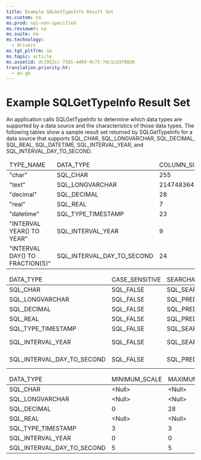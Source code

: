 ```yaml
---
title: Example SQLGetTypeInfo Result Set
ms.custom: na
ms.prod: sql-non-specified
ms.reviewer: na
ms.suite: na
ms.technology: 
  - drivers
ms.tgt_pltfrm: na
ms.topic: article
ms.assetid: dc1952cc-7581-4d69-9c72-7dc1cd370836
translation.priority.ht: 
  - en-gb
---
```

# Example SQLGetTypeInfo Result Set
<?xml version="1.0" encoding="utf-8"?>
<developerReferenceWithoutSyntaxDocument xmlns="http://ddue.schemas.microsoft.com/authoring/2003/5" xmlns:xlink="http://www.w3.org/1999/xlink" xmlns:xsi="http://www.w3.org/2001/XMLSchema-instance" xsi:schemaLocation="http://ddue.schemas.microsoft.com/authoring/2003/5 http://dduestorage.blob.core.windows.net/ddueschema/developer.xsd">
  <introduction>
    <para>An application calls <legacyBold>SQLGetTypeInfo</legacyBold> to determine which data types are supported by a data source and the characteristics of those data types. The following tables show a sample result set returned by <legacyBold>SQLGetTypeInfo</legacyBold> for a data source that supports SQL_CHAR, SQL_LONGVARCHAR, SQL_DECIMAL, SQL_REAL, SQL_DATETIME, SQL_INTERVAL_YEAR, and SQL_INTERVAL_DAY_TO_SECOND.</para>
  </introduction>
  <section>
    <content>
      <table xmlns:caps="http://schemas.microsoft.com/build/caps/2013/11">
        <thead>
          <tr>
            <TD>
              <para>TYPE_NAME</para>
            </TD>
            <TD>
              <para>DATA_TYPE</para>
            </TD>
            <TD>
              <para>COLUMN_SIZE</para>
            </TD>
            <TD>
              <para>LITERAL_PREFIX</para>
            </TD>
            <TD>
              <para>LITERAL_SUFFIX</para>
            </TD>
            <TD>
              <para>CREATE_PARAMS</para>
            </TD>
            <TD>
              <para>NULLABLE</para>
            </TD>
          </tr>
        </thead>
        <tbody>
          <tr>
            <TD>
              <para>"char"</para>
            </TD>
            <TD>
              <para>SQL_CHAR</para>
            </TD>
            <TD>
              <para>255</para>
            </TD>
            <TD>
              <para>"'"</para>
            </TD>
            <TD>
              <para>"'"</para>
            </TD>
            <TD>
              <para>"length"</para>
            </TD>
            <TD>
              <para>SQL_TRUE</para>
            </TD>
          </tr>
          <tr>
            <TD>
              <para>"text"</para>
            </TD>
            <TD>
              <para>SQL_LONGVARCHAR</para>
            </TD>
            <TD>
              <para>2147483647</para>
            </TD>
            <TD>
              <para>"'"</para>
            </TD>
            <TD>
              <para>"'"</para>
            </TD>
            <TD>
              <para>&lt;Null&gt;</para>
            </TD>
            <TD>
              <para>SQL_TRUE</para>
            </TD>
          </tr>
          <tr>
            <TD>
              <para>"decimal"</para>
            </TD>
            <TD>
              <para>SQL_DECIMAL</para>
            </TD>
            <TD>
              <para>28</para>
            </TD>
            <TD>
              <para>&lt;Null&gt;</para>
            </TD>
            <TD>
              <para>&lt;Null&gt;</para>
            </TD>
            <TD>
              <para>"precision,
scale"</para>
            </TD>
            <TD>
              <para>SQL_TRUE</para>
            </TD>
          </tr>
          <tr>
            <TD>
              <para>"real"</para>
            </TD>
            <TD>
              <para>SQL_REAL</para>
            </TD>
            <TD>
              <para>7</para>
            </TD>
            <TD>
              <para>&lt;Null&gt;</para>
            </TD>
            <TD>
              <para>&lt;Null&gt;</para>
            </TD>
            <TD>
              <para>&lt;Null&gt;</para>
            </TD>
            <TD>
              <para>SQL_TRUE</para>
            </TD>
          </tr>
          <tr>
            <TD>
              <para>"datetime"</para>
            </TD>
            <TD>
              <para>SQL_TYPE_TIMESTAMP</para>
            </TD>
            <TD>
              <para>23</para>
            </TD>
            <TD>
              <para>"'"</para>
            </TD>
            <TD>
              <para>"'"</para>
            </TD>
            <TD>
              <para>&lt;Null&gt;</para>
            </TD>
            <TD>
              <para>SQL_TRUE</para>
            </TD>
          </tr>
          <tr>
            <TD>
              <para>"INTERVAL YEAR() TO YEAR"</para>
            </TD>
            <TD>
              <para>SQL_INTERVAL_YEAR</para>
            </TD>
            <TD>
              <para>9</para>
            </TD>
            <TD>
              <para>"'"</para>
            </TD>
            <TD>
              <para>"'"</para>
            </TD>
            <TD>
              <para>"precision"</para>
            </TD>
            <TD>
              <para>SQL_TRUE</para>
            </TD>
          </tr>
          <tr>
            <TD>
              <para>"INTERVAL DAY() TO FRACTION(5)"</para>
            </TD>
            <TD>
              <para>SQL_INTERVAL_DAY_TO_SECOND</para>
            </TD>
            <TD>
              <para>24</para>
            </TD>
            <TD>
              <para>"'"</para>
            </TD>
            <TD>
              <para>"'"</para>
            </TD>
            <TD>
              <para>"precision"</para>
            </TD>
            <TD>
              <para>SQL_TRUE</para>
            </TD>
          </tr>
        </tbody>
      </table>
      <table xmlns:caps="http://schemas.microsoft.com/build/caps/2013/11">
        <thead>
          <tr>
            <TD>
              <para>DATA_TYPE</para>
            </TD>
            <TD>
              <para>CASE_SENSITIVE</para>
            </TD>
            <TD>
              <para>SEARCHABLE</para>
            </TD>
            <TD>
              <para>UNSIGNED_ATTRIBUTE</para>
            </TD>
            <TD>
              <para>FIXED_PREC_SCALE</para>
            </TD>
            <TD>
              <para>AUTO_UNIQUE_VALUE</para>
            </TD>
            <TD>
              <para>LOCAL_TYPE_NAME</para>
            </TD>
          </tr>
        </thead>
        <tbody>
          <tr>
            <TD>
              <para>
              <legacyBold>SQL_CHAR</legacyBold>
            </para>
            </TD>
            <TD>
              <para>SQL_FALSE</para>
            </TD>
            <TD>
              <para>SQL_SEARCHABLE</para>
            </TD>
            <TD>
              <para>&lt;Null&gt;</para>
            </TD>
            <TD>
              <para>SQL_FALSE</para>
            </TD>
            <TD>
              <para>&lt;Null&gt;</para>
            </TD>
            <TD>
              <para>"char"</para>
            </TD>
          </tr>
          <tr>
            <TD>
              <para>
              <legacyBold>SQL_LONGVARCHAR</legacyBold>
            </para>
            </TD>
            <TD>
              <para>SQL_FALSE</para>
            </TD>
            <TD>
              <para>SQL_PRED_CHAR</para>
            </TD>
            <TD>
              <para>&lt;Null&gt;</para>
            </TD>
            <TD>
              <para>SQL_FALSE</para>
            </TD>
            <TD>
              <para>&lt;Null&gt;</para>
            </TD>
            <TD>
              <para>"text"</para>
            </TD>
          </tr>
          <tr>
            <TD>
              <para>
              <legacyBold>SQL_DECIMAL</legacyBold>
            </para>
            </TD>
            <TD>
              <para>SQL_FALSE</para>
            </TD>
            <TD>
              <para>SQL_PRED_BASIC</para>
            </TD>
            <TD>
              <para>SQL_FALSE</para>
            </TD>
            <TD>
              <para>SQL_FALSE</para>
            </TD>
            <TD>
              <para>SQL_FALSE</para>
            </TD>
            <TD>
              <para>"decimal"</para>
            </TD>
          </tr>
          <tr>
            <TD>
              <para>
              <legacyBold>SQL_REAL</legacyBold>
            </para>
            </TD>
            <TD>
              <para>SQL_FALSE</para>
            </TD>
            <TD>
              <para>SQL_PRED_BASIC</para>
            </TD>
            <TD>
              <para>SQL_FALSE</para>
            </TD>
            <TD>
              <para>SQL_FALSE</para>
            </TD>
            <TD>
              <para>SQL_FALSE</para>
            </TD>
            <TD>
              <para>"real"</para>
            </TD>
          </tr>
          <tr>
            <TD>
              <para>
              <legacyBold>SQL_TYPE_TIMESTAMP</legacyBold>
            </para>
            </TD>
            <TD>
              <para>SQL_FALSE</para>
            </TD>
            <TD>
              <para>SQL_SEARCHABLE</para>
            </TD>
            <TD>
              <para>&lt;Null&gt;</para>
            </TD>
            <TD>
              <para>SQL_FALSE</para>
            </TD>
            <TD>
              <para>&lt;Null&gt;</para>
            </TD>
            <TD>
              <para>"datetime"</para>
            </TD>
          </tr>
          <tr>
            <TD>
              <para>
              <legacyBold>SQL_INTERVAL_YEAR</legacyBold>
            </para>
            </TD>
            <TD>
              <para>SQL_FALSE</para>
            </TD>
            <TD>
              <para>SQL_SEARCHABLE</para>
            </TD>
            <TD>
              <para>&lt;Null&gt;</para>
            </TD>
            <TD>
              <para>SQL_FALSE</para>
            </TD>
            <TD>
              <para>&lt;Null&gt;</para>
            </TD>
            <TD>
              <para>"INTERVAL YEAR() TO YEAR"</para>
            </TD>
          </tr>
          <tr>
            <TD>
              <para>
              <legacyBold>SQL_INTERVAL_DAY_TO_SECOND</legacyBold>
            </para>
            </TD>
            <TD>
              <para>SQL_FALSE</para>
            </TD>
            <TD>
              <para>SQL_PRED_BASIC</para>
            </TD>
            <TD>
              <para>&lt;Null&gt;</para>
            </TD>
            <TD>
              <para>SQL_FALSE</para>
            </TD>
            <TD>
              <para>&lt;Null&gt;</para>
            </TD>
            <TD>
              <para>"INTERVAL DAY() TO FRACTION(5)"</para>
            </TD>
          </tr>
        </tbody>
      </table>
      <table xmlns:caps="http://schemas.microsoft.com/build/caps/2013/11">
        <thead>
          <tr>
            <TD>
              <para>DATA_TYPE</para>
            </TD>
            <TD>
              <para>MINIMUM_SCALE</para>
            </TD>
            <TD>
              <para>MAXIMUM_SCALE</para>
            </TD>
            <TD>
              <para>SQL_DATA_TYPE</para>
            </TD>
            <TD>
              <para>SQL_DATETIME_SUB</para>
            </TD>
            <TD>
              <para>NUM_PREC_RADIX</para>
            </TD>
            <TD>
              <para>INTERVAL_PRECISION</para>
            </TD>
          </tr>
        </thead>
        <tbody>
          <tr>
            <TD>
              <para>
              <legacyBold>SQL_CHAR</legacyBold>
            </para>
            </TD>
            <TD>
              <para>&lt;Null&gt;</para>
            </TD>
            <TD>
              <para>&lt;Null&gt;</para>
            </TD>
            <TD>
              <para>SQL_CHAR</para>
            </TD>
            <TD>
              <para>&lt;Null&gt;</para>
            </TD>
            <TD>
              <para>&lt;Null&gt;</para>
            </TD>
            <TD>
              <para>&lt;Null&gt;</para>
            </TD>
          </tr>
          <tr>
            <TD>
              <para>
              <legacyBold>SQL_LONGVARCHAR</legacyBold>
            </para>
            </TD>
            <TD>
              <para>&lt;Null&gt;</para>
            </TD>
            <TD>
              <para>&lt;Null&gt;</para>
            </TD>
            <TD>
              <para>SQL_LONGVARCHAR</para>
            </TD>
            <TD>
              <para>&lt;Null&gt;</para>
            </TD>
            <TD>
              <para>&lt;Null&gt;</para>
            </TD>
            <TD>
              <para>&lt;Null&gt;</para>
            </TD>
          </tr>
          <tr>
            <TD>
              <para>
              <legacyBold>SQL_DECIMAL</legacyBold>
            </para>
            </TD>
            <TD>
              <para>0</para>
            </TD>
            <TD>
              <para>28</para>
            </TD>
            <TD>
              <para>SQL_DECIMAL</para>
            </TD>
            <TD>
              <para>&lt;Null&gt;</para>
            </TD>
            <TD>
              <para>10</para>
            </TD>
            <TD>
              <para>&lt;Null&gt;</para>
            </TD>
          </tr>
          <tr>
            <TD>
              <para>
              <legacyBold>SQL_REAL</legacyBold>
            </para>
            </TD>
            <TD>
              <para>&lt;Null&gt;</para>
            </TD>
            <TD>
              <para>&lt;Null&gt;</para>
            </TD>
            <TD>
              <para>SQL_REAL</para>
            </TD>
            <TD>
              <para>&lt;Null&gt;</para>
            </TD>
            <TD>
              <para>10</para>
            </TD>
            <TD>
              <para>&lt;Null&gt;</para>
            </TD>
          </tr>
          <tr>
            <TD>
              <para>
              <legacyBold>SQL_TYPE_TIMESTAMP</legacyBold>
            </para>
            </TD>
            <TD>
              <para>3</para>
            </TD>
            <TD>
              <para>3</para>
            </TD>
            <TD>
              <para>SQL_DATETIME</para>
            </TD>
            <TD>
              <para>SQL_CODE_TIMESTAMP</para>
            </TD>
            <TD>
              <para>&lt;Null&gt;</para>
            </TD>
            <TD>
              <para>12</para>
            </TD>
          </tr>
          <tr>
            <TD>
              <para>
              <legacyBold>SQL_INTERVAL_YEAR</legacyBold>
            </para>
            </TD>
            <TD>
              <para>0</para>
            </TD>
            <TD>
              <para>0</para>
            </TD>
            <TD>
              <para>SQL_INTERVAL</para>
            </TD>
            <TD>
              <para>SQL_CODE_INTERVALYEAR</para>
            </TD>
            <TD>
              <para>&lt;Null&gt;</para>
            </TD>
            <TD>
              <para>9</para>
            </TD>
          </tr>
          <tr>
            <TD>
              <para>
              <legacyBold>SQL_INTERVAL_DAY_TO_SECOND</legacyBold>
            </para>
            </TD>
            <TD>
              <para>5</para>
            </TD>
            <TD>
              <para>5</para>
            </TD>
            <TD>
              <para>SQL_INTERVAL</para>
            </TD>
            <TD>
              <para>SQL_CODE_INTERVALDAY_TO_SECOND</para>
            </TD>
            <TD>
              <para>&lt;Null&gt;</para>
            </TD>
            <TD>
              <para>9</para>
            </TD>
          </tr>
        </tbody>
      </table>
    </content>
  </section>
  <relatedTopics />
</developerReferenceWithoutSyntaxDocument>